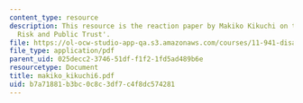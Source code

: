 ```yaml
---
content_type: resource
description: This resource is the reaction paper by Makiko Kikuchi on the topic 'Transboundary
  Risk and Public Trust'.
file: https://ol-ocw-studio-app-qa.s3.amazonaws.com/courses/11-941-disaster-vulnerability-and-resilience-spring-2005/b7a71881b3bc0c8c3df7c4f8dc574281_makiko_kikuchi6.pdf
file_type: application/pdf
parent_uid: 025decc2-3746-51df-f1f2-1fd5ad489b6e
resourcetype: Document
title: makiko_kikuchi6.pdf
uid: b7a71881-b3bc-0c8c-3df7-c4f8dc574281
---
```

